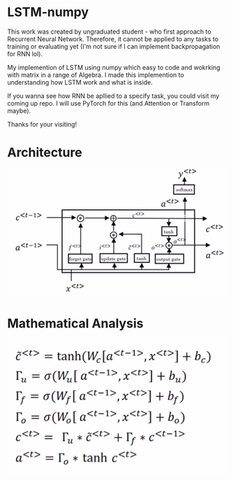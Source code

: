 # LSTM-numpy
This work was created by ungraduated student - who first approach to Recurrent Neural Network. Therefore, it cannot be applied to any tasks to training or evaluating yet (I'm not sure if I can implement backpropagation for RNN lol).

My implemention of LSTM using numpy which easy to code and wokrking with matrix in a range of Algebra. I made this implemention to understanding how LSTM work and what is inside.

If you wanna see how RNN be apllied to a specify task, you could visit my coming up repo. I will use PyTorch for this (and Attention or Transform maybe). 

Thanks for your visiting!

# Architecture
![](./image/lstm-architecture.png)
# Mathematical Analysis
![](./image/lstm.png)



